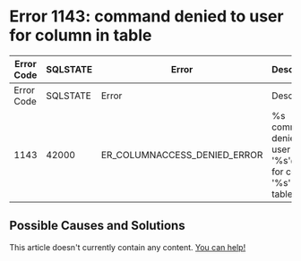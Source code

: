 
# Error 1143: command denied to user for column in table


| Error Code | SQLSTATE | Error | Description |
| --- | --- | --- | --- |
| Error Code | SQLSTATE | Error | Description |
| 1143 | 42000 | ER_COLUMNACCESS_DENIED_ERROR | %s command denied to user '%s'@'%s' for column '%s' in table '%s' |




## Possible Causes and Solutions


This article doesn't currently contain any content. [You can help!](/en/writing-and-editing-knowledge-base-articles/)

